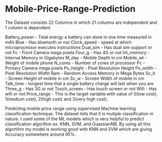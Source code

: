 # Mobile-Price-Range-Prediction
The Dataset consists 22 Columns in which 21 columns are independent and 1 column is dependent.

Battery_power - Total energy a battery can store in one time measured in mAh
Blue - Has bluetooth or not
Clock_speed - speed at which microprocessor executes instructions
Dual_sim - Has dual sim support or not
Fc - Front Camera mega pixels
Four_g - Has 4G or not
Int_memory - Internal Memory in Gigabytes
M_dep - Mobile Depth in cm
Mobile_wt - Weight of mobile phone
N_cores - Number of cores of processor
Pc - Primary Camera mega pixels
Px_height - Pixel Resolution Height
Px_width - Pixel Resolution Width
Ram - Random Access Memory in Mega Bytes
Sc_h - Screen Height of mobile in cm
Sc_w - Screen Width of mobile in cm
Talk_time - longest time that a single battery charge will last when you are
Three_g - Has 3G or not
Touch_screen - Has touch screen or not
Wifi - Has wifi or not
Price_range - This is the target variable with value of 0(low cost), 1(medium cost), 2(high cost) and 3(very high cost).


Predicting mobile price range using supervised Machine learning classification technique. The dataset tells that it is mutiple classification in nature.
I used some of the ML models which is very helpful to predict classification algorithm ex. KNN, SVM, and GuassianNB. By using all this algortihm my model is working good with KNN and SVM which are giving Accuracy somewhere around 95%.
